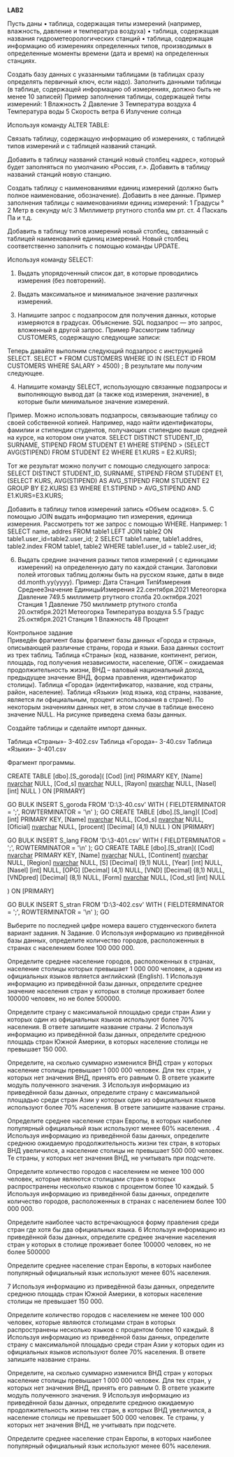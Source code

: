 **LAB2**

Пусть даны 
•	таблица, содержащая типы
измерений (например, влажность, давление и температура воздуха)
•	таблица, содержащая названия гидрометеорологических
станций 
•	таблица, содержащая информацию об измерениях определенных типов, производимых в определенные моменты времени (дата и время) на определенных станциях.

Создать базу данных с указанными таблицами (в таблицах сразу определять первичный ключ, если надо).
Заполнить данными таблицы (в таблице, содержащей информацию об измерениях, должно быть не менее 10 записей)
Пример заполнения таблицы, содержащей типы измерений:
1 Влажность
2 Давление
3 Температура воздуха
4 Температура воды
5 Скорость ветра
6 Излучение солнца

Используя команду ALTER TABLE:

Связать таблицу, содержащую информацию об измерениях, с таблицей типов измерений и с таблицей названий станций.

Добавить в таблицу названий станций новый столбец «адрес», который будет заполняться по умолчанию «Россия, г.».
Добавить в таблицу названий станций новую станцию.

Создать таблицу с наименованиями  единиц измерений (должно быть полное наименование, обозначение). Добавить в нее данные. Пример заполнения таблицы с наименованиями  единиц измерений:
1 Градусы °
2 Метр в секунду м/с
3 Миллиметр ртутного столба мм рт. ст.
4 Паскаль Па
и т.д.

Добавить в таблицу типов измерений новый столбец, связанный с таблицей  наименований единиц измерений. Новый столбец соответственно заполнить с помощью команды UPDATE.


Используя команду SELECT:

1. Выдать упорядоченный список дат, в которые проводились измерения (без повторений).

2. Выдать максимальное и минимальное значение различных измерений.

3. Напишите запрос с подзапросом для получения данных, которые измеряются в градусах. Объяснение. SQL подзапрос — это запрос, вложенный в другой запрос. 
Пример
Рассмотрим таблицу CUSTOMERS, содержащую следующие записи:
 
Теперь давайте выполним следующий подзапрос с инструкцией SELECT.
SELECT * 
  FROM CUSTOMERS 
  WHERE ID IN (SELECT ID 
        FROM CUSTOMERS 
        WHERE SALARY > 4500) ;
В результате мы получим следующее.
 
 
4. Напишите команду SELECT, использующую связанные подзапросы и выполняющую вывод дат (а также код измерения, значение), в которые были минимальное значение измерений.

Пример.
Можно использовать подзапросы, связывающие таблицу со своей собственной копией. Например, надо найти идентификаторы, фамилии и стипендии студентов, получающих стипендию выше средней на курсе, на котором они учатся.
SELECT DISTINCT STUDENT_ID, SURNAME, STIPEND
FROM STUDENT E1
WHERE STIPEND >
(SELECT AVG(STIPEND)
FROM STUDENT E2
WHERE E1.KURS = E2.KURS);

Тот же результат можно получит с помощью следующего запроса:
SELECT DISTINCT STUDENT_ID, SURNAME, STIPEND
FROM STUDENT E1,
(SELECT KURS, AVG(STIPEND) AS AVG_STIPEND
FROM STUDENT E2
GROUP BY E2.KURS) E3
WHERE E1.STIPEND > AVG_STIPEND AND E1.KURS=E3.KURS;

Добавить в таблицу типов измерений запись «Объем осадков».
5. С помощью JOIN выдать информацию тип измерения,  единица измерения. Рассмотреть тот же запрос с помощью WHERE.
Например:
1	SELECT name, addres FROM table1 LEFT JOIN table2 ON table1.user_id=table2.user_id;
2	SELECT table1.name, table1.addres, table2.index FROM table1, table2 WHERE table1.user_id = table2.user_id;


6. Выдать средние значения разных типов измерений ( c единицами измерений) на определенную дату по каждой станции. Заголовки полей итоговых таблиц должны быть на русском языке, даты в виде dd.month.yy(yyyy). 
Пример:	
Дата	Станция	ТипИзмерения	СреднееЗначение	ЕдиницыИзмерения
22.сентября.2021	Метеогорка	Давление	749.5	миллиметр ртутного столба
20.октября.2021	Станция 1	Давление	750	миллиметр ртутного столба
20.октября.2021	Метеогорка	Температура воздуха	5.5	Градус
25.октября.2021	Станция 1	Влажность	48	Процент


Контрольное задание  
Приведён фрагмент базы фрагмент базы данных «Города и страны», описывающей различные страны, города и языки. База данных состоит из трех таблиц. Таблица «Страны» (код, название, континент, регион, площадь, год получения независимости, население, ОПЖ – ожидаемая продолжительность жизни, ВНД – валовый национальный доход, предыдущее значение ВНД, форма правления, идентификатор столицы). Таблица «Города» (идентификатор, название, код страны, район, население). Таблица «Языки» (код языка, код страны, название, является ли официальным, процент использования в стране). По некоторым значениям данных нет, в этом случае в таблице внесено значение NULL. На рисунке приведена схема базы данных.
 
Создайте таблицы и сделайте импорт данных.

Таблица «Страны»- 3-402.csv
Таблица «Города»- 3-40.csv
Таблица «Языки»- 3-401.csv


Фрагмент программы.

CREATE TABLE [dbo].[S_goroda](
	[Cod] [int] PRIMARY KEY,
	[Name] [nvarchar](50) NULL,
	[Cod_s] [nvarchar](5) NULL,
	[Rayon] [nvarchar](50) NULL,
	[Nasel] [int] NULL
) ON [PRIMARY]

GO
BULK INSERT S_goroda FROM 'D:\3-40.csv'
   WITH (
      FIELDTERMINATOR = ';',
      ROWTERMINATOR = '\n'
);
GO
CREATE TABLE [dbo].[S_lang](
	[Cod] [int] PRIMARY KEY,
	[Name] [nvarchar](50) NULL,
	[Cod_s] [nvarchar](5) NULL,
	[Oficial] [nvarchar](1) NULL,
	[procent] [Decimal] (4,1) NULL
) ON [PRIMARY]

GO
BULK INSERT S_lang FROM 'D:\3-401.csv'
   WITH (
      FIELDTERMINATOR = ';',
      ROWTERMINATOR = '\n'
);
GO
CREATE TABLE [dbo].[S_stran](
	[Cod] [nvarchar](5) PRIMARY KEY,
	[Name] [nvarchar](50) NULL,
	[Continent] [nvarchar](50) NULL,
	[Region] [nvarchar](50) NULL,
	[S] [Decimal] (9,1) NULL,
	[Year] [int] NULL,
	[Nasel] [int] NULL,
	[OPG] [Decimal] (4,1) NULL,
	[VND] [Decimal] (8,1) NULL,
	[VNDpred] [Decimal] (8,1)  NULL,
	[Form] [nvarchar](100) NULL,
	[Cod_st] [int] NULL

) ON [PRIMARY]

GO
BULK INSERT S_stran FROM 'D:\3-402.csv'
   WITH (
      FIELDTERMINATOR = ';',
      ROWTERMINATOR = '\n'
);
GO

Выберите по последней цифре номера вашего студенческого билета вариант задания. 
N 	Задание. 
0 	Используя информацию из приведённой базы данных, определите количество городов, расположенных в странах с населением более 100 000 000.

Определите среднее население городов, расположенных в странах, население столицы которых превышает 1 000 000 человек, а одним из официальных языков является английский (English).
1 	Используя информацию из приведённой базы данных, определите среднее значение населения стран у которых в столице проживает более 100000 человек, но не более 500000.

Определите страну с максимальной площадью среди стран Азии у которых один из официальных языков используют более 70% населения. В ответе запишите название страны.
2 	Используя информацию из приведённой базы данных, определите среднюю площадь стран Южной Америки, в которых население столицы не превышает 150 000. 

Определите, на сколько суммарно изменился ВНД стран у которых население столицы превышает 1 000 000 человек. Для тех стран, у которых нет значения ВНД, принять его равным 0. В ответе укажите модуль полученного значения.
3 	Используя информацию из приведённой базы данных, определите страну с максимальной площадью среди стран Азии у которых один из официальных языков используют более 70% населения. В ответе запишите название страны.

Определите среднее население стран Европы, в которых наиболее популярный официальный язык используют менее 60% населения.
.
4 	Используя информацию из приведённой базы данных, определите среднюю ожидаемую продолжительность жизни тех стран, в которых ВНД увеличился, а население столицы не превышает 500 000 человек. Те страны, у которых нет значения ВНД, не учитывать при подсчете.

Определите количество городов с населением не менее 100 000 человек, которые являются столицами стран в которых распространены несколько языков с процентом более 10 каждый.
5 	Используя информацию из приведённой базы данных, определите количество городов, расположенных в странах с населением более 100 000 000.

Определите наиболее часто встречающуюся форму правления среди стран где хотя бы два официальных языка.
6 	Используя информацию из приведённой базы данных, определите среднее значение населения стран у которых в столице проживает более 100000 человек, но не более 500000

Определите среднее население стран Европы, в которых наиболее популярный официальный язык используют менее 60% населения.

7 	Используя информацию из приведённой базы данных, определите среднюю площадь стран Южной Америки, в которых население столицы не превышает 150 000. 

Определите количество городов с населением не менее 100 000 человек, которые являются столицами стран в которых распространены несколько языков с процентом более 10 каждый.
8 	Используя информацию из приведённой базы данных, определите страну с максимальной площадью среди стран Азии у которых один из официальных языков используют более 70% населения. В ответе запишите название страны.

Определите, на сколько суммарно изменился ВНД стран у которых население столицы превышает 1 000 000 человек. Для тех стран, у которых нет значения ВНД, принять его равным 0. В ответе укажите модуль полученного значения.
9 	Используя информацию из приведённой базы данных, определите среднюю ожидаемую продолжительность жизни тех стран, в которых ВНД увеличился, а население столицы не превышает 500 000 человек. Те страны, у которых нет значения ВНД, не учитывать при подсчете.

Определите среднее население стран Европы, в которых наиболее популярный официальный язык используют менее 60% населения.



